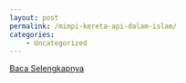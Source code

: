 ```yaml
---
layout: post
permalink: /mimpi-kereta-api-dalam-islam/
categories:
    - Uncategorized
---
```


[Baca Selengkapnya](/03)